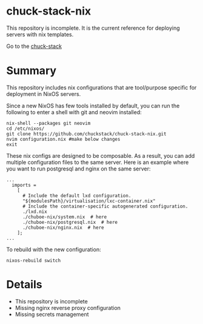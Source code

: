# chuck-stack-nix
This repository is incomplete. It is the current reference for deploying servers with nix templates.

Go to the [chuck-stack](https://chuck-stack.org)

# Summary
This repository includes nix configurations that are tool/purpose specific for deployment in NixOS servers. 

Since a new NixOS has few tools installed by default, you can run the following to enter a shell with git and neovim installed:

```
nix-shell --packages git neovim
cd /etc/nixos/
git clone https://github.com/chuckstack/chuck-stack-nix.git
nvim configuration.nix #make below changes
exit
```

These nix configs are designed to be composable. As a result, you can add multiple configuration files to the same server. Here is an example where you want to run postgresql and nginx on the same server:

```
...
  imports =
    [
      # Include the default lxd configuration.
      "${modulesPath}/virtualisation/lxc-container.nix"
      # Include the container-specific autogenerated configuration.
      ./lxd.nix
      ./chuboe-nix/system.nix  # here
      ./chuboe-nix/postgresql.nix  # here
      ./chuboe-nix/nginx.nix  # here
    ];
...
```

To rebuild with the new configuration:
```
nixos-rebuild switch
```

# Details
- This repository is incomplete
- Missing nginx reverse proxy configuration
- Missing secrets management
